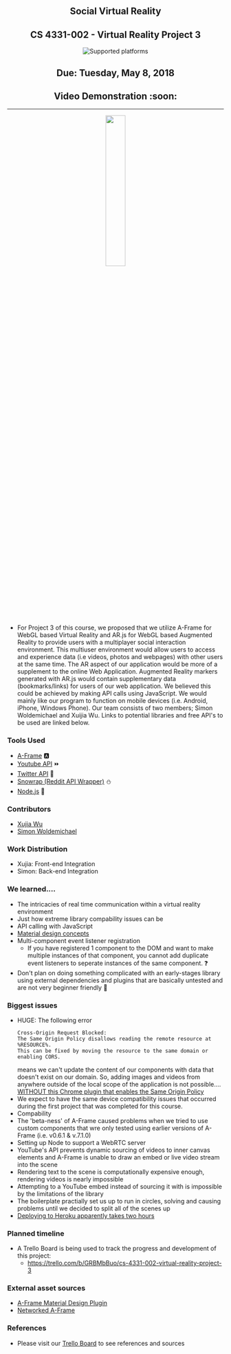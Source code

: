 <h2 align="center">Social Virtual Reality</h2>
<h2 align="center">CS 4331-002 - Virtual Reality Project 3</h2>
<p align="center"><img src="https://img.shields.io/badge/platform-Mobile-blue.svg" alt="Supported platforms"> </p>
<h2 align="center">Due: Tuesday, May 8, 2018</h2>
<h2 align="center">Video Demonstration :soon:</h2>

***
<p align="center">
  <img width="30%" height="30%" src="https://www.drupal.org/files/project-images/download_6.png">
</p>

- For Project 3 of this course, we proposed that we utilize A-Frame for WebGL based Virtual Reality and AR.js for WebGL based Augmented Reality to provide users with a multiplayer social interaction environment. This multiuser environment would allow users to access and experience data (i.e videos, photos and webpages) with other users at the same time. The AR aspect of our application would be more of a supplement to the online Web Application. Augmented Reality markers generated with AR.js would contain supplementary data (bookmarks/links) for users of our web application. We believed this could be achieved by making API calls using JavaScript. We would mainly like our program to function on mobile devices (i.e. Android, iPhone, Windows Phone). Our team consists of two members; Simon Woldemichael and Xuijia Wu. Links to potential libraries and free API's to be used are linked below.

### Tools Used
  - [A-Frame](https://aframe.io/) :a:
  - [Youtube API](https://developers.google.com/youtube/iframe_api_reference) :fast_forward:
  - [Twitter API](https://dev.twitter.com/web/javascript) :baby_chick:
  - [Snowrap (Reddit API Wrapper)](https://github.com/not-an-aardvark/snoowrap) :snowman:
  - [Node.js](https://nodejs.org/en/) :checkered_flag:

### Contributors
  - [Xujia Wu](https://github.com/carolynwu)
  - [Simon Woldemichael](https://github.com/swoldemi)

### Work Distribution
  - Xujia: Front-end Integration
  - Simon: Back-end Integration

### We learned....
  - The intricacies of real time communication within a virtual reality environment
  - Just how extreme library compability issues can be
  - API calling with JavaScript
  - [Material design concepts](https://material.io/guidelines/)
  - Multi-component event listener registration
	- If you have registered 1 component to the DOM and want to make multiple instances of that component, you cannot add duplicate event listeners to seperate instances of the same component. :question:
  - Don't plan on doing something complicated with an early-stages library using external dependencies and plugins that are basically untested and are not very beginner friendly :grimacing:
  
### Biggest issues
  - HUGE: The following error
	  ```
	  Cross-Origin Request Blocked: 
	  The Same Origin Policy disallows reading the remote resource at %RESOURCE%.
	  This can be fixed by moving the resource to the same domain or enabling CORS.
	  ```
	means we can't update the content of our <a-scene> components with data that doesn't exist on our domain. So, adding images and videos from anywhere outside of the local scope of the application is not possible....
	[WITHOUT this Chrome plugin that enables the Same Origin Policy](https://chrome.google.com/webstore/detail/allow-control-allow-origi/nlfbmbojpeacfghkpbjhddihlkkiljbi?hl=en)
  - We expect to have the same device compatibility issues that occurred during the first project that was completed for this course.
  - Compability
  - The 'beta-ness' of A-Frame caused problems when we tried to use custom components that wre only tested using earlier versions of A-Frame (i.e. v0.6.1 & v.7.1.0)
  - Setting up Node to support a WebRTC server
  - YouTube's API prevents dynamic sourcing of videos to inner canvas elements and A-Frame is unable to draw an embed or live video stream into the scene
  - Rendering text to the scene is computationally expensive enough, rendering videos is nearly impossible
  - Attempting to <i-frame></i-frame> a YouTube embed instead of sourcing it with <a-video></a-video> is impossible by the limitations of the library
  - The boilerplate practially set us up to run in circles, solving and causing problems until we decided to split all of the scenes up
  - [Deploying to Heroku apparently takes two hours](https://github.com/networked-aframe/networked-aframe/blob/master/docs/hosting-networked-aframe-on-a-server.md)
  
### Planned timeline
  - A Trello Board is being used to track the progress and development of this project:
    - https://trello.com/b/GRBMbBuo/cs-4331-002-virtual-reality-project-3

### External asset sources
  - [A-Frame Material Design Plugin](https://github.com/etiennepinchon/aframe-material)
  - [Networked A-Frame](https://github.com/networked-aframe/networked-aframe)
  
### References
  - Please visit our [Trello Board](https://trello.com/b/GRBMbBuo/cs-4331-002-virtual-reality-project-3) to see references and sources